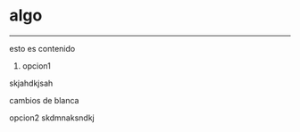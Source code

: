 # algo
----------

esto es contenido

1. opcion1

skjahdkjsah

cambios de blanca


opcion2
skdmnaksndkj
